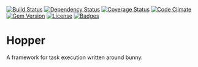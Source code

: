 [![Build Status](https://travis-ci.org/azanar/hopper.svg)](https://travis-ci.org/azanar/hopper)
[![Dependency Status](http://img.shields.io/gemnasium/azanar/hopper.svg)](https://gemnasium.com/azanar/hopper)
[![Coverage Status](http://img.shields.io/coveralls/azanar/hopper.svg)](https://coveralls.io/r/azanar/hopper)
[![Code Climate](http://img.shields.io/codeclimate/github/azanar/hopper.svg)](https://codeclimate.com/github/azanar/hopper)
[![Gem Version](http://img.shields.io/gem/v/hopper.svg)](https://rubygems.org/gems/hopper)
[![License](http://img.shields.io/:license-mit-blue.svg)](http://azanar.mit-license.org)
[![Badges](http://img.shields.io/:badges-7/7-ff6799.svg)](https://github.com/badges/badgerbadgerbadger)


Hopper
======
A framework for task execution written around bunny.
